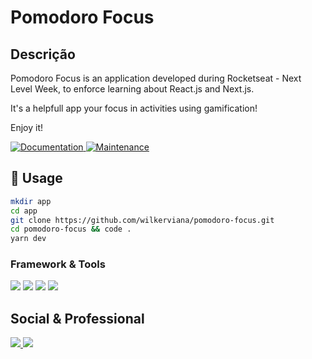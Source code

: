 # Pomodoro Focus

<!-- ![MoveIt Preview](./public/GitHub/MoveIt-preview.gif) -->

## Descrição

Pomodoro Focus is an application developed during Rocketseat - Next Level Week, to enforce learning about React.js and Next.js.

It's a helpfull app your focus in activities using gamification!

Enjoy it!

<p>
  <a href="https://github.com/reactjs/pt-BR.reactjs.org#readme">
    <img alt="Documentation" src="https://img.shields.io/badge/documentation-yes-brightgreen.svg" target="_blank" />
  </a>
  <a href="https://github.com/reactjs/pt-BR.reactjs.org/graphs/commit-activity">
    <img alt="Maintenance" src="https://img.shields.io/badge/Maintained%3F-yes-green.svg" target="_blank" />
  </a>
</p>

## 🦾 Usage

```sh
mkdir app
cd app
git clone https://github.com/wilkerviana/pomodoro-focus.git
cd pomodoro-focus && code .
yarn dev
```

### Framework & Tools

<img src='https://img.shields.io/badge/React-1d3557?style=for-the-badge&logo=react&logoColor=61DAFB'></img>
<img src='https://img.shields.io/badge/next.js-000000?style=for-the-badge&logo=next.js&logoColor=white'></img>
<img src='https://img.shields.io/badge/TypeScript-3178c6?style=for-the-badge&logo=typescript&logoColor=white'></img>
<img src='https://img.shields.io/badge/Yarn-117cad?style=for-the-badge&logo=yarn&logoColor=white'></img>

## Social & Professional

<a href='https://www.instagram.com/stw_gabriel/'><img src='https://img.shields.io/badge/Instagram-E1306C?style=for-the-badge&logo=instagram&logoColor=white'></img> </a>
<a href='https://www.linkedin.com/in/wilkerviana/'><img src='https://img.shields.io/badge/LinkedIn-2867B2?style=for-the-badge&logo=linkedin&logoColor=white'></img> </a>

